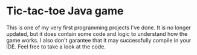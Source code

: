 # Tic-tac-toe Java game

This is one of my very first programming projects I've done. It is no longer updated, but it does contain some code and logic to understand how the game works. I also don't garantee that it may successfully compile in your IDE. Feel free to take a look at the code.

